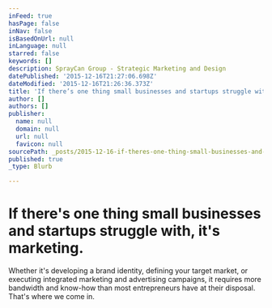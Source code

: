 ```yaml
---
inFeed: true
hasPage: false
inNav: false
isBasedOnUrl: null
inLanguage: null
starred: false
keywords: []
description: SprayCan Group - Strategic Marketing and Design
datePublished: '2015-12-16T21:27:06.698Z'
dateModified: '2015-12-16T21:26:36.373Z'
title: 'If there’s one thing small businesses and startups struggle with, it’s marketing.'
author: []
authors: []
publisher:
  name: null
  domain: null
  url: null
  favicon: null
sourcePath: _posts/2015-12-16-if-theres-one-thing-small-businesses-and-startups-struggle.md
published: true
_type: Blurb

---
```

# If there's one thing small businesses and startups struggle with, it's marketing.

Whether it's developing a brand identity, defining your target market, or executing integrated marketing and advertising campaigns, it requires more bandwidth and know-how than most entrepreneurs have at their disposal. That's where we come in.